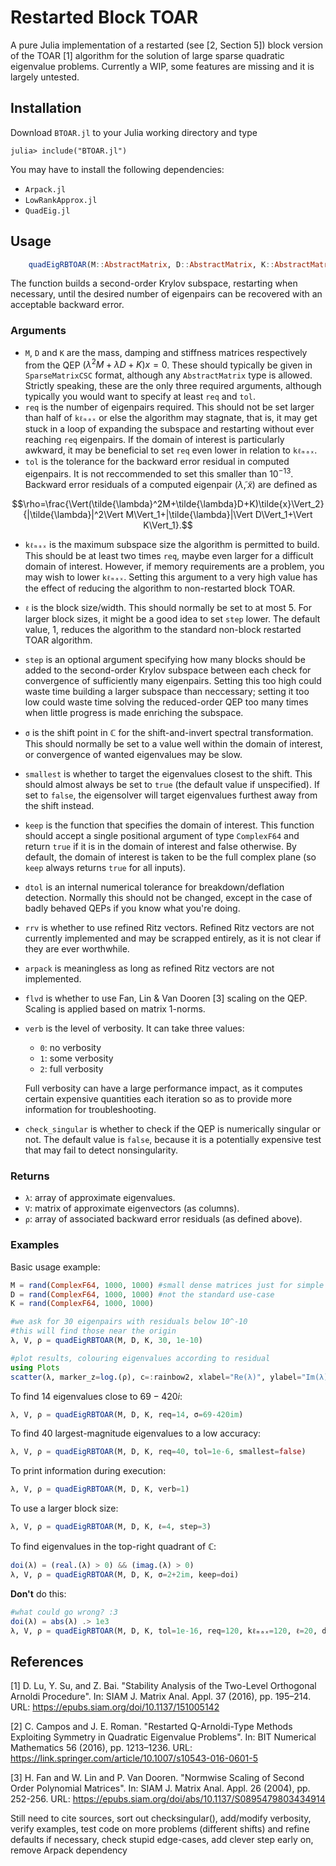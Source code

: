 # Restarted Block TOAR
A pure Julia implementation of a restarted (see [2, Section 5]) block version of the TOAR [1] algorithm for the solution of large sparse quadratic eigenvalue problems. Currently a WIP, some features are missing and it is largely untested.

## Installation
Download `BTOAR.jl` to your Julia working directory and type
```julia-repl
julia> include("BTOAR.jl")
```
You may have to install the following dependencies:
  - `Arpack.jl`
  - `LowRankApprox.jl`
  - `QuadEig.jl`

## Usage
```julia
    quadEigRBTOAR(M::AbstractMatrix, D::AbstractMatrix, K::AbstractMatrix; req::Int=100, tol::Float64=1e-12, kℓₘₐₓ::Int, ℓ::Int, step::Int=10, σ::Union{Float64,ComplexF64}=0.0+0.0im, smallest::Bool=true, keep::Function=every, dtol::Float64=1e-10, rrv::Bool=false, arpack::Bool=true, flvd::Bool=true, verb::Int=0, check_singular::Bool=false)
```
The function builds a second-order Krylov subspace, restarting when necessary, until the desired number of eigenpairs can be recovered with an acceptable backward error.

### Arguments
  - `M`, `D` and `K` are the mass, damping and stiffness matrices respectively from the QEP $(\lambda^2M+\lambda D+K)x=0$. These should typically be given in `SparseMatrixCSC` format, although any `AbstractMatrix` type is allowed. Strictly speaking, these are the only three required arguments, although typically you would want to specify at least `req` and `tol`.
  - `req` is the number of eigenpairs required. This should not be set larger than half of `kℓₘₐₓ` or else the algorithm may stagnate, that is, it may get stuck in a loop of expanding the subspace and restarting without ever reaching `req` eigenpairs. If the domain of interest is particularly awkward, it may be beneficial to set `req` even lower in relation to `kℓₘₐₓ`.
  - `tol` is the tolerance for the backward error residual in computed eigenpairs. It is not reccommended to set this smaller than $10^{-13}$. Backward error residuals of a computed eigenpair $(\tilde{\lambda},\tilde{x})$ are defined as

$$\rho=\frac{\Vert(\tilde{\lambda}^2M+\tilde{\lambda}D+K)\tilde{x}\Vert_2}{|\tilde{\lambda}|^2\Vert M\Vert_1+|\tilde{\lambda}|\Vert D\Vert_1+\Vert K\Vert_1}.$$

  - `kℓₘₐₓ` is the maximum subspace size the algorithm is permitted to build. This should be at least two times `req`, maybe even larger for a difficult domain of interest. However, if memory requirements are a problem, you may wish to lower `kℓₘₐₓ`. Setting this argument to a very high value has the effect of reducing the algorithm to non-restarted block TOAR.
  - `ℓ` is the block size/width. This should normally be set to at most 5. For larger block sizes, it might be a good idea to set `step` lower. The default value, 1, reduces the algorithm to the standard non-block restarted TOAR algorithm.
  - `step` is an optional argument specifying how many blocks should be added to the second-order Krylov subspace between each check for convergence of sufficiently many eigenpairs. Setting this too high could waste time building a larger subspace than neccessary; setting it too low could waste time solving the reduced-order QEP too many times when little progress is made enriching the subspace.
  - `σ` is the shift point in $\mathbb{C}$ for the shift-and-invert spectral transformation. This should normally be set to a value well within the domain of interest, or convergence of wanted eigenvalues may be slow.
  - `smallest` is whether to target the eigenvalues closest to the shift. This should almost always be set to `true` (the default value if unspecified). If set to `false`, the eigensolver will target eigenvalues furthest away from the shift instead.
  - `keep` is the function that specifies the domain of interest. This function should accept a single positional argument of type `ComplexF64` and return `true` if it is in the domain of interest and false otherwise. By default, the domain of interest is taken to be the full complex plane (so `keep` always returns `true` for all inputs).
  - `dtol` is an internal numerical tolerance for breakdown/deflation detection. Normally this should not be changed, except in the case of badly behaved QEPs if you know what you're doing.
  - `rrv` is whether to use refined Ritz vectors. Refined Ritz vectors are not currently implemented and may be scrapped entirely, as it is not clear if they are ever worthwhile.
  - `arpack` is meaningless as long as refined Ritz vectors are not implemented.
  - `flvd` is whether to use Fan, Lin & Van Dooren [3] scaling on the QEP. Scaling is applied based on matrix 1-norms.
  - `verb` is the level of verbosity. It can take three values:
    - `0`: no verbosity
    - `1`: some verbosity
    - `2`: full verbosity

    Full verbosity can have a large performance impact, as it computes certain expensive quantities each iteration so as to provide more information for troubleshooting.
  - `check_singular` is whether to check if the QEP is numerically singular or not. The default value is `false`, because it is a potentially expensive test that may fail to detect nonsingularity.

### Returns
  - `λ`: array of approximate eigenvalues.
  - `V`: matrix of approximate eigenvectors (as columns).
  - `ρ`: array of associated backward error residuals (as defined above).

### Examples
Basic usage example:
```julia
M = rand(ComplexF64, 1000, 1000) #small dense matrices just for simple demonstration,
D = rand(ComplexF64, 1000, 1000) #not the standard use-case
K = rand(ComplexF64, 1000, 1000)

#we ask for 30 eigenpairs with residuals below 10^-10
#this will find those near the origin
λ, V, ρ = quadEigRBTOAR(M, D, K, 30, 1e-10)

#plot results, colouring eigenvalues according to residual
using Plots
scatter(λ, marker_z=log.(ρ), c=:rainbow2, xlabel="Re(λ)", ylabel="Im(λ)", legend=false)
```
To find 14 eigenvalues close to $69-420i$:
```julia
λ, V, ρ = quadEigRBTOAR(M, D, K, req=14, σ=69-420im)
```
To find 40 largest-magnitude eigenvalues to a low accuracy:
```julia
λ, V, ρ = quadEigRBTOAR(M, D, K, req=40, tol=1e-6, smallest=false)
```
To print information during execution:
```julia
λ, V, ρ = quadEigRBTOAR(M, D, K, verb=1)
```
To use a larger block size:
```julia
λ, V, ρ = quadEigRBTOAR(M, D, K, ℓ=4, step=3)
```
To find eigenvalues in the top-right quadrant of $\mathbb{C}$:
```julia
doi(λ) = (real.(λ) > 0) && (imag.(λ) > 0)
λ, V, ρ = quadEigRBTOAR(M, D, K, σ=2+2im, keep=doi)
```
**Don't** do this:
```julia
#what could go wrong? :3
doi(λ) = abs(λ) .> 1e3
λ, V, ρ = quadEigRBTOAR(M, D, K, tol=1e-16, req=120, kℓₘₐₓ=120, ℓ=20, dtol=1e-3, keep=doi)
```

## References
[1] D. Lu, Y. Su, and Z. Bai. "Stability Analysis of the Two-Level Orthogonal Arnoldi Procedure". In: SIAM J. Matrix Anal. Appl. 37 (2016), pp. 195–214. URL: https://epubs.siam.org/doi/10.1137/151005142

[2] C. Campos and J. E. Roman. "Restarted Q-Arnoldi-Type Methods Exploiting Symmetry in Quadratic Eigenvalue Problems". In: BIT Numerical Mathematics 56 (2016), pp. 1213–1236. URL: https://link.springer.com/article/10.1007/s10543-016-0601-5

[3] H. Fan and W. Lin and P. Van Dooren. "Normwise Scaling of Second Order Polynomial Matrices". In: SIAM J. Matrix Anal. Appl. 26 (2004), pp. 252-256. URL: https://epubs.siam.org/doi/abs/10.1137/S0895479803434914

Still need to cite sources, sort out checksingular(), add/modify verbosity, verify examples, test code on more problems (different shifts) and refine defaults if necessary, check stupid edge-cases, add clever step early on, remove Arpack dependency
